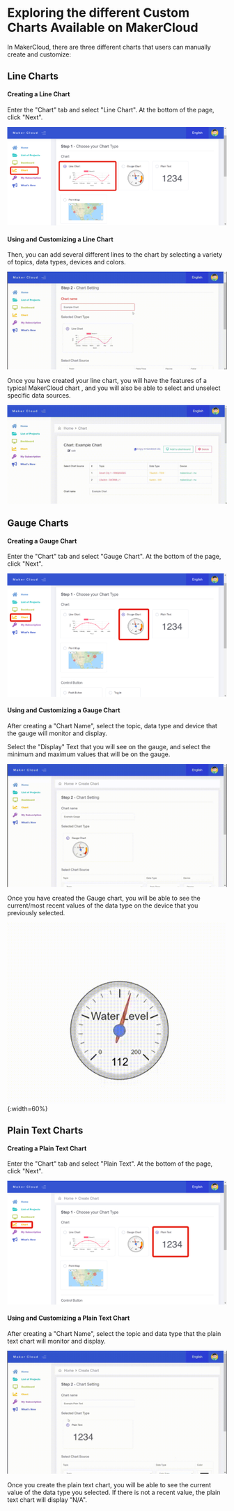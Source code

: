 # Exploring the different Custom Charts Available on MakerCloud

In MakerCloud, there are three different charts that users can manually create and customize:

## Line Charts

#### Creating a Line Chart

Enter the "Chart" tab and select "Line Chart". At the bottom of the page, click "Next".

![img_1.png](img/img_1.png)

#### Using and Customizing a Line Chart

Then, you can add several different lines to the chart by selecting a variety of topics, data types, devices and colors.

![img_2.gif](img/img_2.gif)

Once you have created your line chart, you will have the features of a typical MakerCloud chart
, and you will also be able to select and unselect specific data sources.

![img_3.gif](img/img_3.gif)

## Gauge Charts

#### Creating a Gauge Chart

Enter the "Chart" tab and select "Gauge Chart". At the bottom of the page, click "Next".

![img_4.png](img/img_4.png)

#### Using and Customizing a Gauge Chart

After creating a "Chart Name", select the topic, data type and device that the gauge will monitor and display.

Select the "Display" Text that you will see on the gauge, and select the minimum and maximum values that will be on the gauge.

![img_5.gif](img/img_5.gif)

Once you have created the Gauge chart, you will be able to see the current/most recent values of the data type on the device that you previously selected.

![img_7.gif](img/img_7.gif){:width=60%}

## Plain Text Charts

#### Creating a Plain Text Chart

Enter the "Chart" tab and select "Plain Text". At the bottom of the page, click "Next".

![img_6.png](img/img_6.png)

#### Using and Customizing a Plain Text Chart

After creating a "Chart Name", select the topic and data type that the plain text chart will monitor and display.

![img_8.gif](img/img_8.gif)

Once you create the plain text chart, you will be able to see the current value of the data type you selected. If there is not a recent value, the plain text chart will display "N/A".


